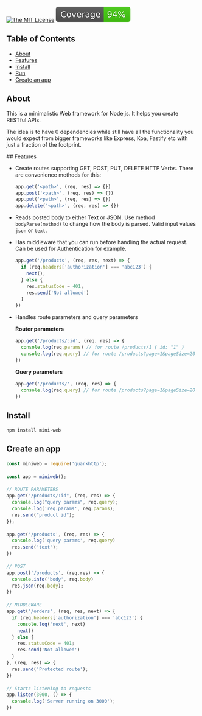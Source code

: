 [![The MIT License](https://img.shields.io/badge/license-MIT-orange.svg?color=blue&style=flat-square)](http://opensource.org/licenses/MIT)
![Coverage](./badges/coverage.svg)

## Table of Contents

- [About](#about)
- [Features](#features)
- [Install](#install)
- [Run](#run)
- [Create an app](#create-an-app)

## About

This is a minimalistic Web framework for Node.js. It helps you create RESTful APIs.

The idea is to have 0 dependencies while still have all the functionality you would expect from bigger frameworks like Express, Koa, Fastify etc with just a fraction of the footprint.

## Features

- Create routes supporting GET, POST, PUT, DELETE HTTP Verbs. There are convenience methods for this:

   ```javascript
   app.get('<path>', (req, res) => {})
   app.post('<path>', (req, res) => {})
   app.put('<path>', (req, res) => {})
   app.delete('<path>', (req, res) => {})
   ```

- Reads posted body to either Text or JSON. Use method `bodyParse(method)` to change how the body is parsed. Valid input values `json` or `text`.
- Has middleware that you can run before handling the actual request. Can be used for Authentication for example.

   ```javascript
   app.get('/products', (req, res, next) => {
     if (req.headers['authorization'] === 'abc123') {
       next();
     } else {
       res.statusCode = 401;
       res.send('Not allowed')
     }
   })
   ```

- Handles route parameters and query parameters

   **Router parameters**

   ```javascript
   app.get('/products/:id', (req, res) => {
     console.log(req.params) // for route /products/1 { id: "1" }
     console.log(req.query) // for route /products?page=1&pageSize=20 { page: "1", pageSize: "20"}
   })
   ```

   **Query parameters** 

   ```javascript
   app.get('/products/', (req, res) => {
     console.log(req.query) // for route /products?page=1&pageSize=20 { page: "1", pageSize: "20"}
   })
   ```

## Install

```
npm install mini-web
```

## Create an app

```javascript
const miniweb = require('quarkhttp');

const app = miniweb();

// ROUTE PARAMETERS
app.get("/products/:id", (req, res) => {
  console.log("query params", req.query);
  console.log('req.params', req.params);
  res.send("product id");
});

app.get('/products', (req, res) => {
  console.log('query params', req.query)
  res.send('text');
})

// POST
app.post('/products', (req,res) => {
  console.info('body', req.body)
  res.json(req.body);
})

// MIDDLEWARE
app.get('/orders', (req, res, next) => {
  if (req.headers['authorization'] === 'abc123') {
    console.log('next', next)
    next()
  } else {
    res.statusCode = 401;
    res.send('Not allowed')
  }
}, (req, res) => {
  res.send('Protected route');
})

// Starts listening to requests
app.listen(3000, () => {
  console.log('Server running on 3000');
})
```